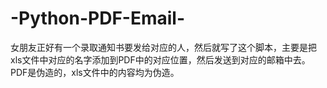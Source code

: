 # -Python-PDF-Email-
女朋友正好有一个录取通知书要发给对应的人，然后就写了这个脚本，主要是把xls文件中对应的名字添加到PDF中的对应位置，然后发送到对应的邮箱中去。
PDF是伪造的，xls文件中的内容均为伪造。
